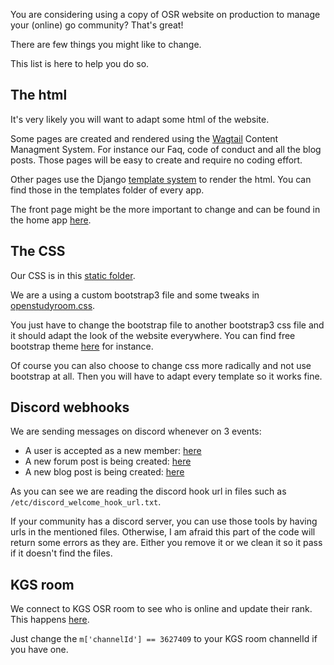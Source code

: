 You are considering using a copy of OSR website on production to manage your (online) go community? That's great!

There are few things you might like to change.

This list is here to help you do so.

## The html

It's very likely you will want to adapt some html of the website.

Some pages are created and rendered using the [Wagtail](https://wagtail.io/) Content Managment System. For instance our Faq, code of conduct and all the blog posts. Those pages will be easy to create and require no coding effort.

Other pages use the Django [template system](https://docs.djangoproject.com/en/2.1/topics/templates/) to render the html. You can find those in the templates folder of every app.

The front page might be the more important to change and can be found in the home app [here](/home/templates/home/home_page.html).

## The CSS

Our CSS is in this [static folder](/openstudyroom/static/css).

We are a using a custom bootstrap3 file and some tweaks in [openstudyroom.css](/openstudyroom/static/css/openstudyroom.css). 

You just have to change the bootstrap file to another bootstrap3 css file and it should adapt the look of the website everywhere. You can find free bootstrap theme [here](https://bootswatch.com/3/) for instance.

Of course you can also choose to change css more radically and not use bootstrap at all. Then you will have to adapt every template so it works fine.

## Discord webhooks

We are sending messages on discord whenever on 3 events:
- A user is accepted as a new member: [here](https://github.com/climu/openstudyroom/blob/586b3d446de654ecbe63ba3b5e33b267a3f10718/league/views.py#L717-L736)
- A new forum post is being created: [here](https://github.com/climu/openstudyroom/blob/586b3d446de654ecbe63ba3b5e33b267a3f10718/home/models.py#L233-L273)
- A new blog post is being created: [here](https://github.com/climu/openstudyroom/blob/586b3d446de654ecbe63ba3b5e33b267a3f10718/home/models.py#L198-L230)

As you can see we are reading the discord hook url in files such as `/etc/discord_welcome_hook_url.txt`.

If your community has a discord server, you can use those tools by having urls in the  mentioned files. Otherwise, I am afraid this part of the code will return some errors as they are. Either you remove it or we clean it so it pass if it doesn't find the files.

## KGS room

We connect to KGS OSR room to see who is online and update their rank. This happens [here](https://github.com/climu/openstudyroom/blob/586b3d446de654ecbe63ba3b5e33b267a3f10718/league/views.py#L72).

Just change the `m['channelId'] == 3627409` to your KGS room channelId if you have one.
